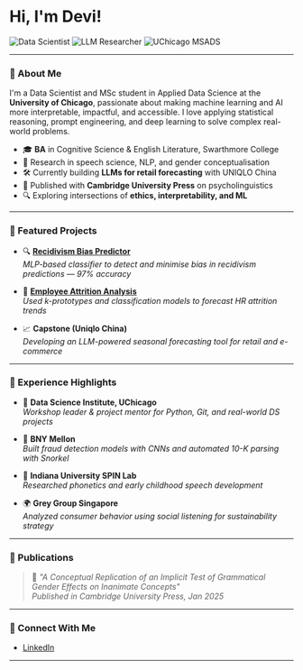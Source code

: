 # Hi, I'm Devi!

![Data Scientist](https://img.shields.io/badge/Data_Scientist-darkgreen?style=flat-square&logo=python&logoColor=white)
![LLM Researcher](https://img.shields.io/badge/LLM_Researcher-pink?style=flat-square&logo=pytorch&logoColor=white)
![UChicago MSADS](https://img.shields.io/badge/UChicago_MSADS-darkgreen?style=flat-square&logo=googlecolab&logoColor=white)

---

### 💫 About Me

I'm a Data Scientist and MSc student in Applied Data Science at the **University of Chicago**, passionate about making machine learning and AI more interpretable, impactful, and accessible. I love applying statistical reasoning, prompt engineering, and deep learning to solve complex real-world problems.

- 🎓 **BA** in Cognitive Science & English Literature, Swarthmore College  
- 🧠 Research in speech science, NLP, and gender conceptualisation  
- 🛠 Currently building **LLMs for retail forecasting** with UNIQLO China  
- 📝 Published with **Cambridge University Press** on psycholinguistics  
- 🔍 Exploring intersections of **ethics, interpretability, and ML**

---

### 💫 Featured Projects

- 🔍 [**Recidivism Bias Predictor**](https://github.com/devyanimahajan/recidivism_predictor_mlp)  
  *MLP-based classifier to detect and minimise bias in recidivism predictions — 97% accuracy*

- 🧠 [**Employee Attrition Analysis**](https://github.com/devyanimahajan/ml1_finalproject)  
  *Used k-prototypes and classification models to forecast HR attrition trends*

- 📈 **Capstone (Uniqlo China)**  
  *Developing an LLM-powered seasonal forecasting tool for retail and e-commerce*

---

### 💫 Experience Highlights

- 🧪 **Data Science Institute, UChicago**  
  *Workshop leader & project mentor for Python, Git, and real-world DS projects*

- 🧬 **BNY Mellon**  
  *Built fraud detection models with CNNs and automated 10-K parsing with Snorkel*

- 🧪 **Indiana University SPIN Lab**  
  *Researched phonetics and early childhood speech development*

- 🌍 **Grey Group Singapore**  
  *Analyzed consumer behavior using social listening for sustainability strategy*

---

### 💫 Publications

> 📝 *"A Conceptual Replication of an Implicit Test of Grammatical Gender Effects on Inanimate Concepts"*  
> *Published in Cambridge University Press, Jan 2025*

---

### 💫 Connect With Me

- [LinkedIn](https://www.linkedin.com/in/devimahajan/)
---

